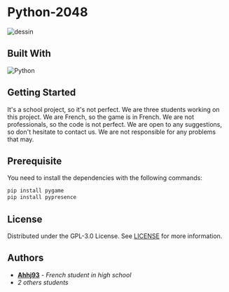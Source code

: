 # Python-2048
![dessin](https://user-images.githubusercontent.com/69793084/236804753-8ce87dbb-92a2-4d5b-bfe1-47aa6d3533ab.png)


## Built With

![Python](https://img.shields.io/badge/python-3670A0?style=for-the-badge&logo=python&logoColor=ffdd54)

## Getting Started

It's a school project, so it's not perfect. We are three students working on this project. We are French, so the game is in French. We are not professionals, so the code is not perfect. We are open to any suggestions, so don't hesitate to contact us. We are not responsible for any problems that may.

## Prerequisite
You need to install the dependencies with the following commands:
```sh
pip install pygame
pip install pypresence
```

## License

Distributed under the GPL-3.0 License. See [LICENSE](https://github.com/Ryse93/Python-2048/blob/main/LICENSE) for more information.

## Authors

* **[Ahhj93](https://github.com/Ahhj93)** - *French student in high school*
* *2 others students*
